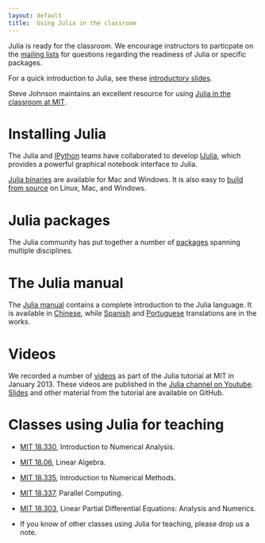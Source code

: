 ```yaml
---
layout: default
title:  Using Julia in the classroom
---
```


Julia is ready for the classroom. We encourage instructors to particpate
on the [mailing lists](http://julialang.org/community/) for questions
regarding the readiness of Julia or specific packages.

For a quick introduction to Julia, see these [introductory slides](https://github.com/ViralBShah/julia-presentations/raw/master/Fifth-Elephant-2013/Fifth-Elephant-2013.pdf).

Steve Johnson maintains an excellent resource for using [Julia in the
classroom at MIT](https://github.com/stevengj/julia-mit/).

# Installing Julia

The Julia and [IPython](http://ipython.org) teams have collaborated to
develop [IJulia](https://github.com/JuliaLang/IJulia.jl), which
provides a powerful graphical notebook interface to Julia.

[Julia binaries](http://julialang.org/downloads/) are available for
Mac and Windows. It is also easy to [build from
source](http://github.com/juliaLang/julia/) on Linux, Mac, and
Windows.

# Julia packages

The Julia community has put together a number of
[packages](http://docs.julialang.org/en/latest/packages/packagelist.html)
spanning multiple disciplines.

# The Julia manual

The [Julia manual](http://docs.julialang.org/en/latest/) contains a
complete introduction to the Julia language. It is available in
[Chinese](http://julia-zh-cn.readthedocs.org/en/latest/), while
[Spanish](http://julia-es-la.readthedocs.org/) and
[Portuguese](http://julia-pt-br.readthedocs.org/) translations are in
the works.

# Videos

We recorded a number of
[videos](http://julialang.org/blog/2013/03/julia-tutorial-MIT/) as
part of the Julia tutorial at MIT in January 2013. These videos are
published in the [Julia channel on
Youtube](http://www.youtube.com/user/JuliaLanguage). [Slides](http://beowulf.csail.mit.edu/18.337/index.html)
and other material from the tutorial are available on GitHub.

# Classes using Julia for teaching

* [MIT 18.330](http://homerreid.ath.cx/teaching/18.330/), Introduction to Numerical Analysis.

* [MIT 18.06](http://web.mit.edu/18.06/www/), Linear Algebra.

* [MIT 18.335](http://math.mit.edu/%7Estevenj/18.335/), Introduction to Numerical Methods.

* [MIT 18.337](http://beowulf.csail.mit.edu/18.337/index.html), Parallel Computing.

* [MIT 18.303](http://math.mit.edu/%7Estevenj/18.303/), Linear Partial Differential Equations: Analysis and Numerics.

* If you know of other classes using Julia for teaching, please drop us a note.
